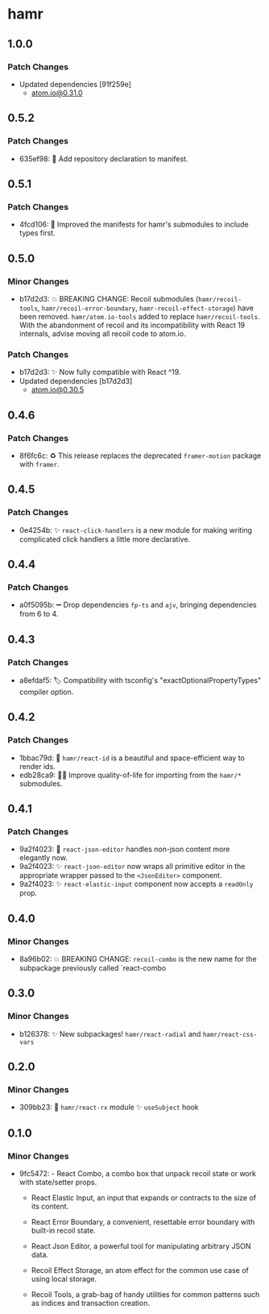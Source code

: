 # hamr

## 1.0.0

### Patch Changes

- Updated dependencies [91f259e]
  - atom.io@0.31.0

## 0.5.2

### Patch Changes

- 635ef98: 🔧 Add repository declaration to manifest.

## 0.5.1

### Patch Changes

- 4fcd106: 🐛 Improved the manifests for hamr's submodules to include types first.

## 0.5.0

### Minor Changes

- b17d2d3: 💥 BREAKING CHANGE: Recoil submodules (`hamr/recoil-tools`, `hamr/recoil-error-boundary`, `hamr-recoil-effect-storage`) have been removed. `hamr/atom.io-tools` added to replace `hamr/recoil-tools`. With the abandonment of recoil and its incompatibility with React 19 internals, advise moving all recoil code to atom.io.

### Patch Changes

- b17d2d3: ✨ Now fully compatible with React ^19.
- Updated dependencies [b17d2d3]
  - atom.io@0.30.5

## 0.4.6

### Patch Changes

- 8f6fc6c: ♻️ This release replaces the deprecated `framer-motion` package with `framer`.

## 0.4.5

### Patch Changes

- 0e4254b: ✨ `react-click-handlers` is a new module for making writing complicated click handlers a little more declarative.

## 0.4.4

### Patch Changes

- a0f5095b: ➖ Drop dependencies `fp-ts` and `ajv`, bringing dependencies from 6 to 4.

## 0.4.3

### Patch Changes

- a8efdaf5: 🏷️ Compatibility with tsconfig's "exactOptionalPropertyTypes" compiler option.

## 0.4.2

### Patch Changes

- 1bbac79d: 🎁 `hamr/react-id` is a beautiful and space-efficient way to render ids.
- edb28ca9: 🧑‍🏫 Improve quality-of-life for importing from the `hamr/*` submodules.

## 0.4.1

### Patch Changes

- 9a2f4023: 🥅 `react-json-editor` handles non-json content more elegantly now.
- 9a2f4023: ✨ `react-json-editor` now wraps all primitive editor in the appropriate wrapper passed to the `<JsonEditor>` component.
- 9a2f4023: ✨ `react-elastic-input` component now accepts a `readOnly` prop.

## 0.4.0

### Minor Changes

- 8a96b02: 💥 BREAKING CHANGE: `recoil-combo` is the new name for the subpackage previously called `react-combo

## 0.3.0

### Minor Changes

- b126378: ✨ New subpackages! `hamr/react-radial` and `hamr/react-css-vars`

## 0.2.0

### Minor Changes

- 309bb23: 🎉 `hamr/react-rx` module ✨ `useSubject` hook

## 0.1.0

### Minor Changes

- 9fc5472: - React Combo, a combo box that unpack recoil state or work with state/setter props.

  - React Elastic Input, an input that expands or contracts to the size of its content.
  - React Error Boundary, a convenient, resettable error boundary with built-in recoil state.
  - React Json Editor, a powerful tool for manipulating arbitrary JSON data.

  - Recoil Effect Storage, an atom effect for the common use case of using local storage.
  - Recoil Tools, a grab-bag of handy utilities for common patterns such as indices and transaction creation.
